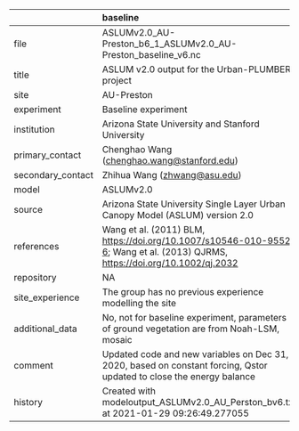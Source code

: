 |                   | baseline                                                                                                                     |
|:------------------|:-----------------------------------------------------------------------------------------------------------------------------|
| file              | ASLUMv2.0_AU-Preston_b6_1_ASLUMv2.0_AU-Preston_baseline_v6.nc                                                                |
| title             | ASLUM v2.0 output for the Urban-PLUMBER project                                                                              |
| site              | AU-Preston                                                                                                                   |
| experiment        | Baseline experiment                                                                                                          |
| institution       | Arizona State University and Stanford University                                                                             |
| primary_contact   | Chenghao Wang (chenghao.wang@stanford.edu)                                                                                   |
| secondary_contact | Zhihua Wang (zhwang@asu.edu)                                                                                                 |
| model             | ASLUMv2.0                                                                                                                    |
| source            | Arizona State University Single Layer Urban Canopy Model (ASLUM) version 2.0                                                 |
| references        | Wang et al. (2011) BLM, https://doi.org/10.1007/s10546-010-9552-6; Wang et al. (2013) QJRMS, https://doi.org/10.1002/qj.2032 |
| repository        | NA                                                                                                                           |
| site_experience   | The group has no previous experience modelling the site                                                                      |
| additional_data   | No, not for baseline experiment, parameters of ground vegetation are from Noah-LSM, mosaic                                   |
| comment           | Updated code and new variables on Dec 31, 2020, based on constant forcing, Qstor updated to close the energy balance         |
| history           | Created with modeloutput_ASLUMv2.0_AU_Perston_bv6.txt at 2021-01-29 09:26:49.277055                                          |
